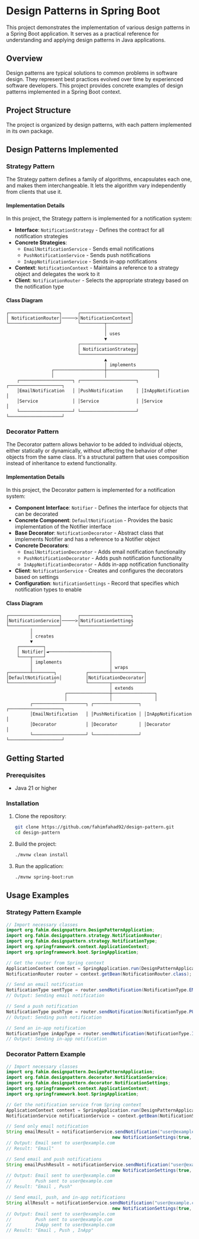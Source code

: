 # Design Patterns in Spring Boot

This project demonstrates the implementation of various design patterns in a Spring Boot application. It serves as a practical reference for understanding and applying design patterns in Java applications.

## Overview

Design patterns are typical solutions to common problems in software design. They represent best practices evolved over time by experienced software developers. This project provides concrete examples of design patterns implemented in a Spring Boot context.

## Project Structure

The project is organized by design patterns, with each pattern implemented in its own package.

## Design Patterns Implemented

### Strategy Pattern

The Strategy pattern defines a family of algorithms, encapsulates each one, and makes them interchangeable. It lets the algorithm vary independently from clients that use it.

#### Implementation Details

In this project, the Strategy pattern is implemented for a notification system:

- **Interface**: `NotificationStrategy` - Defines the contract for all notification strategies
- **Concrete Strategies**:
  - `EmailNotificationService` - Sends email notifications
  - `PushNotificationService` - Sends push notifications
  - `InAppNotificationService` - Sends in-app notifications
- **Context**: `NotificationContext` - Maintains a reference to a strategy object and delegates the work to it
- **Client**: `NotificationRouter` - Selects the appropriate strategy based on the notification type

#### Class Diagram

```
┌───────────────────┐      ┌───────────────────┐
│ NotificationRouter│─────>│NotificationContext│
└───────────────────┘      └─────────┬─────────┘
                                     │
                                     │ uses
                                     ▼
                           ┌─────────────────────┐
                           │ NotificationStrategy│
                           └─────────────────────┘
                                     ▲
                                     │ implements
                 ┌───────────────────┼───────────────────┐
                 │                   │                   │
    ┌────────────────────┐ ┌─────────────────────┐ ┌────────────────────┐
    │EmailNotification   │ │PushNotification     │ │InAppNotification   │
    │Service             │ │Service              │ │Service             │
    └────────────────────┘ └─────────────────────┘ └────────────────────┘
```

### Decorator Pattern

The Decorator pattern allows behavior to be added to individual objects, either statically or dynamically, without affecting the behavior of other objects from the same class. It's a structural pattern that uses composition instead of inheritance to extend functionality.

#### Implementation Details

In this project, the Decorator pattern is implemented for a notification system:

- **Component Interface**: `Notifier` - Defines the interface for objects that can be decorated
- **Concrete Component**: `DefaultNotification` - Provides the basic implementation of the Notifier interface
- **Base Decorator**: `NotificationDecorator` - Abstract class that implements Notifier and has a reference to a Notifier object
- **Concrete Decorators**:
  - `EmailNotificationDecorator` - Adds email notification functionality
  - `PushNotificationDecorator` - Adds push notification functionality
  - `InAppNotificationDecorator` - Adds in-app notification functionality
- **Client**: `NotificationService` - Creates and configures the decorators based on settings
- **Configuration**: `NotificationSettings` - Record that specifies which notification types to enable

#### Class Diagram

```
┌───────────────────┐      ┌───────────────────┐
│NotificationService│─────>│NotificationSettings
└───────────────────┘      └───────────────────┘
         │
         │ creates
         ▼
    ┌─────────┐
    │ Notifier│◄───────────────────────┐
    └────┬────┘                        │
         │ implements                  │
         │                             │ wraps
┌────────┴────────┐           ┌────────┴────────────┐
│DefaultNotification│         │NotificationDecorator│
└─────────────────┘           └────────┬────────────┘
                                       │ extends
                      ┌────────────────┼────────────────┐
                      │                │                │
         ┌────────────────────┐ ┌─────────────────┐ ┌────────────────────┐
         │EmailNotification   │ │PushNotification │ │InAppNotification   │
         │Decorator           │ │Decorator        │ │Decorator           │
         └────────────────────┘ └─────────────────┘ └────────────────────┘
```

## Getting Started

### Prerequisites

- Java 21 or higher

### Installation

1. Clone the repository:
   ```bash
   git clone https://github.com/fahimfahad92/design-pattern.git
   cd design-pattern
   ```

2. Build the project:
   ```bash
   ./mvnw clean install
   ```

3. Run the application:
   ```bash
   ./mvnw spring-boot:run
   ```

## Usage Examples

### Strategy Pattern Example

```java
// Import necessary classes
import org.fahim.designpattern.DesignPatternApplication;
import org.fahim.designpattern.strategy.NotificationRouter;
import org.fahim.designpattern.strategy.NotificationType;
import org.springframework.context.ApplicationContext;
import org.springframework.boot.SpringApplication;

// Get the router from Spring context
ApplicationContext context = SpringApplication.run(DesignPatternApplication.class, args);
NotificationRouter router = context.getBean(NotificationRouter.class);

// Send an email notification
NotificationType sentType = router.sendNotification(NotificationType.EMAIL);
// Output: Sending email notification

// Send a push notification
NotificationType pushType = router.sendNotification(NotificationType.PUSH);
// Output: Sending push notification

// Send an in-app notification
NotificationType inAppType = router.sendNotification(NotificationType.IN_APP);
// Output: Sending in-app notification
```

### Decorator Pattern Example

```java
// Import necessary classes
import org.fahim.designpattern.DesignPatternApplication;
import org.fahim.designpattern.decorator.NotificationService;
import org.fahim.designpattern.decorator.NotificationSettings;
import org.springframework.context.ApplicationContext;
import org.springframework.boot.SpringApplication;

// Get the notification service from Spring context
ApplicationContext context = SpringApplication.run(DesignPatternApplication.class, args);
NotificationService notificationService = context.getBean(NotificationService.class);

// Send only email notification
String emailResult = notificationService.sendNotification("user@example.com", 
                                        new NotificationSettings(true, false, false));
// Output: Email sent to user@example.com
// Result: "Email"

// Send email and push notifications
String emailPushResult = notificationService.sendNotification("user@example.com", 
                                        new NotificationSettings(true, true, false));
// Output: Email sent to user@example.com
//         Push sent to user@example.com
// Result: "Email , Push"

// Send email, push, and in-app notifications
String allResult = notificationService.sendNotification("user@example.com", 
                                        new NotificationSettings(true, true, true));
// Output: Email sent to user@example.com
//         Push sent to user@example.com
//         InApp sent to user@example.com
// Result: "Email , Push , InApp"
```
